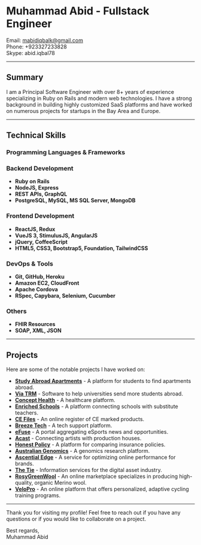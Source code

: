 # Muhammad Abid - Fullstack Engineer

Email: [mabidiqbalk@gmail.com](mailto:mabidiqbalk@gmail.com)  
Phone: +923327233828  
Skype: abid.iqbal78  

---

## Summary
I am a Principal Software Engineer with over 8+ years of experience specializing in Ruby on Rails and modern web technologies. I have a strong background in building highly customized SaaS platforms and have worked on numerous projects for startups in the Bay Area and Europe.

---

## Technical Skills

### Programming Languages & Frameworks

### Backend Development
- **Ruby on Rails**
- **NodeJS, Express**
- **REST APIs, GraphQL**
- **PostgreSQL, MySQL, MS SQL Server, MongoDB**

### Frontend Development
- **ReactJS, Redux**
- **VueJS 3, StimulusJS, AngularJS**
- **jQuery, CoffeeScript**
- **HTML5, CSS3, Bootstrap5, Foundation, TailwindCSS**

### DevOps & Tools
- **Git, GitHub, Heroku**
- **Amazon EC2, CloudFront**
- **Apache Cordova**
- **RSpec, Capybara, Selenium, Cucumber**

### Others
- **FHIR Resources**
- **SOAP, XML, JSON**
  
---
## Projects

Here are some of the notable projects I have worked on:

- [**Study Abroad Apartments**](https://www.studyabroadapartments.com) - A platform for students to find apartments abroad.
- [**Via TRM**](https://www.viatrm.com/) - Software to help universities send more students abroad.
- [**Concept Health**](https://concepthealth.co.uk/) - A healthcare platform.
- [**Enriched Schools**](https://enrichedschools.com/) - A platform connecting schools with substitute teachers.
- [**CE Files**](https://cefiles.com/) - An online register of CE marked products.
- [**Breeze Tech**](https://breezetech.co.uk/) - A tech support platform.
- [**eFuse**](https://efuse.gg/) - A portal aggregating eSports news and opportunities.
- [**Acast**](https://acast.sa/) - Connecting artists with production houses.
- [**Honest Policy**](https://honestpolicy.com/) - A platform for comparing insurance policies.
- [**Australian Genomics**](https://www.australiangenomics.org.au/) - A genomics research platform.
- [**Ascential Edge**](https://www.ascentialedge.com/) - A service for optimizing online performance for brands.
- [**The Tie**](https://www.thetie.io/) - Information services for the digital asset industry.
- [**RosyGreenWool**](https://rosygreenwool.com/) - An online marketplace specializes in producing high-quality, organic Merino wool.
- [**VeloPro**](https://www.velopro.bike/) - An online platform that offers personalized, adaptive cycling training programs.

---

Thank you for visiting my profile! Feel free to reach out if you have any questions or if you would like to collaborate on a project.

Best regards,  
Muhammad Abid
